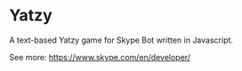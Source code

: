 # Yatzy
A text-based Yatzy game for Skype Bot written in Javascript.

See more: https://www.skype.com/en/developer/
